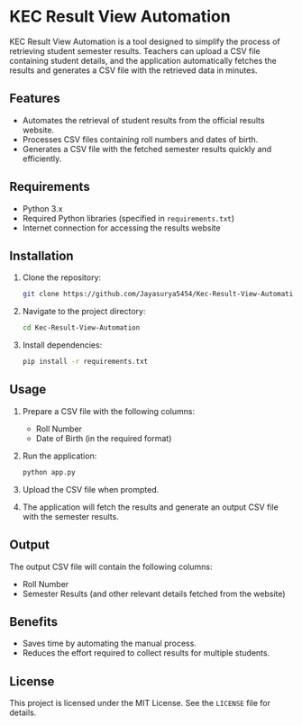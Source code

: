 # KEC Result View Automation

KEC Result View Automation is a tool designed to simplify the process of retrieving student semester results. Teachers can upload a CSV file containing student details, and the application automatically fetches the results and generates a CSV file with the retrieved data in minutes.

## Features
- Automates the retrieval of student results from the official results website.
- Processes CSV files containing roll numbers and dates of birth.
- Generates a CSV file with the fetched semester results quickly and efficiently.

## Requirements
- Python 3.x
- Required Python libraries (specified in `requirements.txt`)
- Internet connection for accessing the results website

## Installation
1. Clone the repository:
   ```bash
   git clone https://github.com/Jayasurya5454/Kec-Result-View-Automation.git
   ```
2. Navigate to the project directory:
   ```bash
   cd Kec-Result-View-Automation
   ```
3. Install dependencies:
   ```bash
   pip install -r requirements.txt
   ```

## Usage
1. Prepare a CSV file with the following columns:
   - Roll Number
   - Date of Birth (in the required format)

2. Run the application:
   ```bash
   python app.py
   ```

3. Upload the CSV file when prompted.

4. The application will fetch the results and generate an output CSV file with the semester results.

## Output
The output CSV file will contain the following columns:
- Roll Number
- Semester Results (and other relevant details fetched from the website)

## Benefits
- Saves time by automating the manual process.
- Reduces the effort required to collect results for multiple students.

## License
This project is licensed under the MIT License. See the `LICENSE` file for details.

